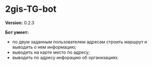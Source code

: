 # 2gis-TG-bot
**Version:** 0.2.3

**Бот умеет:** 
- по двум заданным пользователем адресам строить маршрут и выводить о нем информацию;
- выводить на карте место по адресу;
- выводить по адресу инфорацию об организациях.